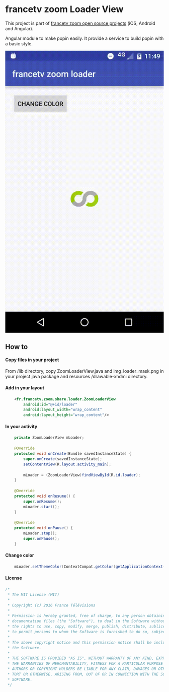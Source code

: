 # francetv zoom Loader View #

This project is part of [francetv zoom open source projects](https://github.com/francetv/zoom-public) (iOS, Android and Angular).

Angular module to make popin easily. It provide a service to build popin with a basic style.

![](demo.gif)

## How to ##

#### Copy files in your project ####

From /lib directory, copy ZoomLoaderView.java and img_loader_mask.png in your project java package and resources /drawable-xhdmi directory.

#### Add in your layout ####

```xml
    <fr.francetv.zoom.share.loader.ZoomLoaderView
        android:id="@+id/loader"
        android:layout_width="wrap_content"
        android:layout_height="wrap_content"/>
```

#### In your activity ####


```java
    private ZoomLoaderView mLoader;

    @Override
    protected void onCreate(Bundle savedInstanceState) {
        super.onCreate(savedInstanceState);
        setContentView(R.layout.activity_main);

        mLoader = (ZoomLoaderView)findViewById(R.id.loader);
    }

    @Override
    protected void onResume() {
        super.onResume();
        mLoader.start();
    }

    @Override
    protected void onPause() {
        mLoader.stop();
        super.onPause();
    }
```

#### Change color ####

```java
    mLoader.setThemeColor(ContextCompat.getColor(getApplicationContext(), android.R.color.holo_purple));
```


#### License ####

```java
/*
 * The MIT License (MIT)
 *
 * Copyright (c) 2016 France Télévisions
 *
 * Permission is hereby granted, free of charge, to any person obtaining a copy of this software and associated
 * documentation files (the "Software"), to deal in the Software without restriction, including without limitation
 * the rights to use, copy, modify, merge, publish, distribute, sublicense, and/or sell copies of the Software, and
 * to permit persons to whom the Software is furnished to do so, subject to the following conditions:
 *
 * The above copyright notice and this permission notice shall be included in all copies or substantial portions of
 * the Software.
 *
 * THE SOFTWARE IS PROVIDED "AS IS", WITHOUT WARRANTY OF ANY KIND, EXPRESS OR IMPLIED, INCLUDING BUT NOT LIMITED TO
 * THE WARRANTIES OF MERCHANTABILITY, FITNESS FOR A PARTICULAR PURPOSE AND NONINFRINGEMENT. IN NO EVENT SHALL THE
 * AUTHORS OR COPYRIGHT HOLDERS BE LIABLE FOR ANY CLAIM, DAMAGES OR OTHER LIABILITY, WHETHER IN AN ACTION OF CONTRACT,
 * TORT OR OTHERWISE, ARISING FROM, OUT OF OR IN CONNECTION WITH THE SOFTWARE OR THE USE OR OTHER DEALINGS IN THE
 * SOFTWARE.
 */
 ```
